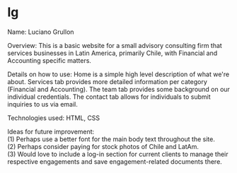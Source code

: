 # lg
Name: Luciano Grullon  

Overview: This is a basic website for a small advisory consulting firm that services businesses in Latin America, primarily Chile, with Financial and Accounting specific matters.  

Details on how to use: Home is a simple high level description of what we're about. Services tab provides more detailed information per category (Financial and Accounting). The team tab provides some background on our individual credentials. The contact tab allows for individuals to submit inquiries to us via email.  

Technologies used: HTML, CSS  

Ideas for future improvement:  
(1) Perhaps use a better font for the main body text throughout the site.  
(2) Perhaps consider paying for stock photos of Chile and LatAm.   
(3) Would love to include a log-in section for current clients to manage their respective engagements and save engagement-related documents there. 
